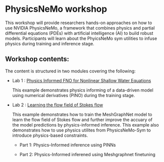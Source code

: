 # PhysicsNeMo workshop

This workshop will provide researchers hands-on approaches on how to use NVIDIA PhysicsNeMo, a framework that combines physics and partial differential equations (PDEs) with artificial intelligence (AI) to build robust models. Participants will learn about the PhyicsNeMo sym utilities to infuse physics during training and inference stage.

## Workshop contents:

The content is structured in two modules covering the following: 


- Lab 1 : [Physics Informed FNO for Nonlinear Shallow Water Equations](./lab_1/swe_nonlinear_pino.ipynb)

    This example demonstrates physics informing of a data-driven model using numerical derivatives (PINO) during the training stage.
  
- Lab 2 : [Learning the flow field of Stokes flow](./lab_2/stokes_mgn.ipynb)

    This example demonstrates how to train the MeshGraphNet model to learn the flow field of Stokes flow and further improve the accuary of the model predictions by physics-informed inference. This example also demonstrates how to use physics utilites from PhysicsNeMo-Sym to introduce physics-based constraints.

  - Part 1: Physics-Informed inference using PINNs

  - Part 2: Physics-Informed inferened using Meshgraphnet finetuning